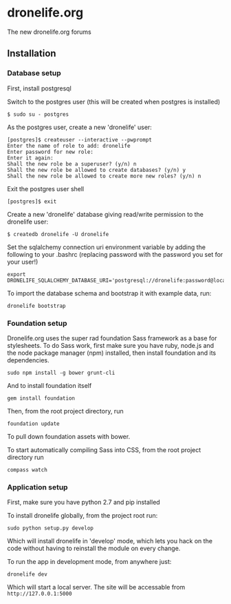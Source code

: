 # dronelife.org

The new dronelife.org forums

## Installation

### Database setup

First, install postgresql

Switch to the postgres user (this will be created when postgres is installed)

    $ sudo su - postgres

As the postgres user, create a new 'dronelife' user:

    [postgres]$ createuser --interactive --pwprompt
    Enter the name of role to add: dronelife
    Enter password for new role:
    Enter it again:
    Shall the new role be a superuser? (y/n) n
    Shall the new role be allowed to create databases? (y/n) y
    Shall the new role be allowed to create more new roles? (y/n) n

Exit the postgres user shell

    [postgres]$ exit

Create a new 'dronelife' database giving read/write permission to the dronelife user:

    $ createdb dronelife -U dronelife

Set the sqlalchemy connection uri environment variable by adding the following to your .bashrc (replacing password with the password you set for your user!)

    export DRONELIFE_SQLALCHEMY_DATABASE_URI='postgresql://dronelife:password@localhost/dronelife'

To import the database schema and bootstrap it with example data, run:

    dronelife bootstrap

### Foundation setup

Dronelife.org uses the super rad foundation Sass framework as a base for stylesheets. To do Sass work, first make sure you have
ruby, node.js and the node package manager (npm) installed, then install foundation and its dependencies.

    sudo npm install -g bower grunt-cli

And to install foundation itself

    gem install foundation

Then, from the root project directory, run

    foundation update

To pull down foundation assets with bower.

To start automatically compiling Sass into CSS, from the root project directory run

    compass watch

### Application setup

First, make sure you have python 2.7 and pip installed

To install dronelife globally, from the project root run:

    sudo python setup.py develop

Which will install dronelife in 'develop' mode, which lets you hack on the code without having to reinstall the module on every change.

To run the app in development mode, from anywhere just:

    dronelife dev

Which will start a local server. The site will be accessable from `http://127.0.0.1:5000`
